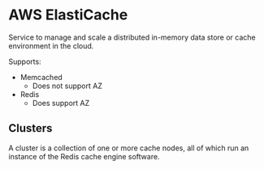 # AWS ElastiCache

Service to manage and scale a distributed in-memory data store or cache environment in the cloud.

Supports:
- Memcached
    - Does not support AZ
- Redis
    - Does support AZ

## Clusters

A cluster is a collection of one or more cache nodes, all of which run an instance of the Redis cache engine software.